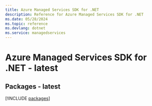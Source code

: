 ```yaml
---
title: Azure Managed Services SDK for .NET
description: Reference for Azure Managed Services SDK for .NET
ms.date: 05/28/2024
ms.topic: reference
ms.devlang: dotnet
ms.service: managedservices
---
```

# Azure Managed Services SDK for .NET - latest
## Packages - latest
[!INCLUDE [packages](managed-services-index.md)]